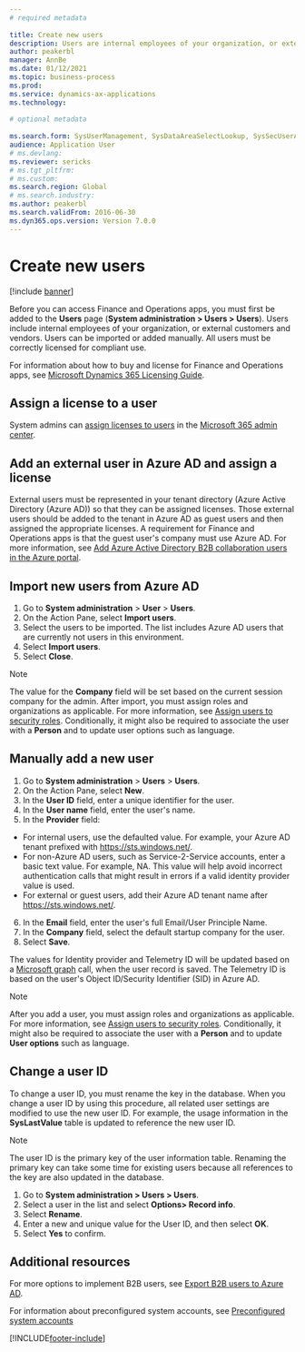 ```yaml
--- 
# required metadata 
 
title: Create new users
description: Users are internal employees of your organization, or external customers and vendors, who require access to the system to perform their jobs. 
author: peakerbl
manager: AnnBe 
ms.date: 01/12/2021
ms.topic: business-process 
ms.prod:  
ms.service: dynamics-ax-applications 
ms.technology:  
 
# optional metadata 
 
ms.search.form: SysUserManagement, SysDataAreaSelectLookup, SysSecUserAddRoles, SysUserMSODSUserImport   
audience: Application User 
# ms.devlang:  
ms.reviewer: sericks
# ms.tgt_pltfrm:  
# ms.custom:  
ms.search.region: Global
# ms.search.industry: 
ms.author: peakerbl
ms.search.validFrom: 2016-06-30 
ms.dyn365.ops.version: Version 7.0.0 
---
```

# Create new users

[!include [banner](../../includes/banner.md)]

Before you can access Finance and Operations apps, you must first be added to the **Users** page (**System administration \> Users \> Users**). Users include internal employees of your organization, or external customers and vendors. Users can be imported or added manually. All users must be correctly licensed for compliant use.

For information about how to buy and license for Finance and Operations apps, see [Microsoft Dynamics 365 Licensing Guide](https://go.microsoft.com/fwlink/?LinkId=866544&amp;clcid=0x409).

## Assign a license to a user
System admins can [assign licenses to users](https://docs.microsoft.com/office365/admin/subscriptions-and-billing/assign-licenses-to-users?view=o365-worldwide) in the [Microsoft 365 admin center](https://docs.microsoft.com/office365/admin/admin-overview/about-the-admin-center?view=o365-worldwide).

## Add an external user in Azure AD and assign a license 
External users must be represented in your tenant directory (Azure Active Directory (Azure AD)) so that they can be assigned licenses. Those external users should be added to the tenant in Azure AD as guest users and then assigned the appropriate licenses. A requirement for Finance and Operations apps is that the guest user's company must use Azure AD. For more information, see [Add Azure Active Directory B2B collaboration users in the Azure portal](https://docs.microsoft.com/azure/active-directory/b2b/add-users-administrator).

## Import new users from Azure AD 
1. Go to **System administration** \> **User** \> **Users**.
2. On the Action Pane, select **Import users**.
3. Select the users to be imported. The list includes Azure AD users that are currently not users in this environment.
4. Select **Import users**.
5. Select **Close**.

> [!NOTE]
> The value for the **Company** field will be set based on the current session company for the admin. After import, you must assign roles and organizations as applicable. For more information, see [Assign users to security roles](assign-users-security-roles.md). Conditionally, it might also be required to associate the user with a **Person** and to update user options such as language.

## Manually add a new user
1. Go to **System administration** \> **Users** \> **Users**.
2. On the Action Pane, select **New**.
3. In the **User ID** field, enter a unique identifier for the user.   
4. In the **User name** field, enter the user's name.  
5. In the **Provider** field:
 - For internal users, use the defaulted value. For example, your Azure AD tenant prefixed with https://sts.windows.net/.  
 - For non-Azure AD users, such as Service-2-Service accounts, enter a basic text value. For example, NA. This value will help avoid incorrect authentication calls that might result in errors if a valid identity provider value is used.  
 - For external or guest users, add their Azure AD tenant name after https://sts.windows.net/.
6. In the **Email** field, enter the user's full Email/User Principle Name.  
7. In the **Company** field, select the default startup company for the user. 
8. Select **Save**.

The values for Identity provider and Telemetry ID will be updated based on a [Microsoft graph](https://docs.microsoft.com/graph/overview) call, when the user record is saved. The Telemetry ID is based on the user's Object ID/Security Identifier (SID) in Azure AD.

> [!NOTE]
> After you add a user, you must assign roles and organizations as applicable. For more information, see [Assign users to security roles](assign-users-security-roles.md). Conditionally, it might also be required to associate the user with a **Person** and to update **User options** such as language.

## Change a user ID
To change a user ID, you must rename the key in the database. When you change a user ID by using this procedure, all related user settings are modified to use the new user ID. For example, the usage information in the **SysLastValue** table is updated to reference the new user ID.

> [!NOTE]
> The user ID is the primary key of the user information table. Renaming the primary key can take some time for existing users because all references to the key are also updated in the database. 

1. Go to **System administration \> Users \> Users**.
2. Select a user in the list and select **Options\> Record info**.
3. Select **Rename**.
4. Enter a new and unique value for the User ID, and then select **OK**. 
5. Select **Yes** to confirm.

## Additional resources

For more options to implement B2B users, see [Export B2B users to Azure AD](../implement-b2b.md).

For information about preconfigured system accounts, see [Preconfigured system accounts](../pre-configured-system-accounts.md)


[!INCLUDE[footer-include](../../../../includes/footer-banner.md)]